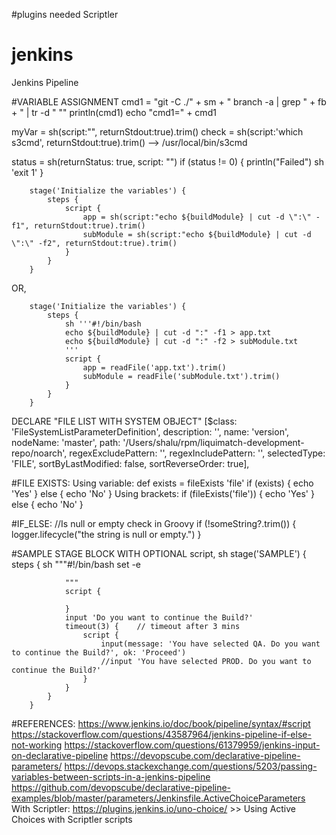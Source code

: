 #plugins needed
Scriptler


# jenkins
Jenkins Pipeline

#VARIABLE ASSIGNMENT
cmd1 = "git -C ./" + sm + " branch -a | grep " + fb + " | tr -d \" \""
println(cmd1)
echo "cmd1=" + cmd1

myVar = sh(script:"<shell command>", returnStdout:true).trim()
check = sh(script:'which s3cmd', returnStdout:true).trim()		--> /usr/local/bin/s3cmd

status = sh(returnStatus: true, script: "<shell command>")
if (status != 0) {
    println("Failed")
    sh 'exit 1'
}

        stage('Initialize the variables') {
            steps {
                script {
                    app = sh(script:"echo ${buildModule} | cut -d \":\" -f1", returnStdout:true).trim()
                    subModule = sh(script:"echo ${buildModule} | cut -d \":\" -f2", returnStdout:true).trim()
                }
            }            
        }
OR, 

        stage('Initialize the variables') {
            steps {
                sh '''#!/bin/bash
                echo ${buildModule} | cut -d ":" -f1 > app.txt
                echo ${buildModule} | cut -d ":" -f2 > subModule.txt
                '''
                script {
                    app = readFile('app.txt').trim()
                    subModule = readFile('subModule.txt').trim()
                }
            }            
        }

DECLARE "FILE LIST WITH SYSTEM OBJECT"
    [$class: 'FileSystemListParameterDefinition', 
    description: '', 
    name: 'version', 
    nodeName: 'master', 
    path: '/Users/shalu/rpm/liquimatch-development-repo/noarch', 
    regexExcludePattern: '', 
    regexIncludePattern: '', 
    selectedType: 'FILE', 
    sortByLastModified: false, 
    sortReverseOrder: true],

#FILE EXISTS:
Using variable:
    def exists = fileExists 'file'
    if (exists) {
        echo 'Yes'
    } else {
        echo 'No'
    }
Using brackets:
    if (fileExists('file')) {
        echo 'Yes'
    } else {
        echo 'No'
    }

#IF_ELSE:
//Is null or empty check in Groovy
if (!someString?.trim()) {
    logger.lifecycle("the string is null or empty.")
}

#SAMPLE STAGE BLOCK WITH OPTIONAL script, sh
        stage('SAMPLE') {
            steps {
                sh """#!/bin/bash
                set -e
                
                """
                script {
                    
                }
                input 'Do you want to continue the Build?'
                timeout(3) {    // timeout after 3 mins
                    script {
                        input(message: 'You have selected QA. Do you want to continue the Build?', ok: 'Proceed')
                        //input 'You have selected PROD. Do you want to continue the Build?'
                    }
                }
            }
        }



#REFERENCES:
https://www.jenkins.io/doc/book/pipeline/syntax/#script
https://stackoverflow.com/questions/43587964/jenkins-pipeline-if-else-not-working
https://stackoverflow.com/questions/61379959/jenkins-input-on-declarative-pipeline
https://devopscube.com/declarative-pipeline-parameters/
https://devops.stackexchange.com/questions/5203/passing-variables-between-scripts-in-a-jenkins-pipeline
https://github.com/devopscube/declarative-pipeline-examples/blob/master/parameters/Jenkinsfile.ActiveChoiceParameters
With Scriptler: https://plugins.jenkins.io/uno-choice/ >> Using Active Choices with Scriptler scripts

